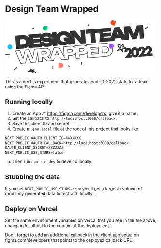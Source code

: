 # Design Team Wrapped

<img src="public/design-team-wrapped-logo%403x.png" width=500 />

This is a next.js experiment that generates end-of-2022 stats for a team using
the Figma API.

## Running locally

1. Create an App at https://figma.com/developers, give it a name
2. Set the callback to `http://localhost:3000/callback`.
3. Save the client ID and secret.
4. Create a `.env.local` file at the root of this project that looks like:

```
NEXT_PUBLIC_OAUTH_CLIENT_ID=XXXXXXX
NEXT_PUBLIC_OAUTH_CALLBACK=http://localhost:3000/callback
OAUTH_CLIENT_SECRET=ZZZZZZZ
NEXT_PUBLIC_USE_STUBS=false
```

5. Then run `npm run dev` to develop locally.

## Stubbing the data

If you set `NEXT_PUBLIC_USE_STUBS=true` you'll get a largeish volume of randomly
generated data to test with locally.

## Deploy on Vercel

Set the same environment variables on Vercal that you see in the file above,
changing localhost to the domain of the deployment.

Don't forget to add an additional callback in the client app setup on
figma.com/developers that points to the deployed callback URL.
